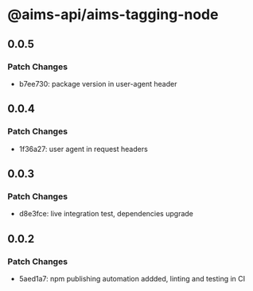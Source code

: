 # @aims-api/aims-tagging-node

## 0.0.5

### Patch Changes

- b7ee730: package version in user-agent header

## 0.0.4

### Patch Changes

- 1f36a27: user agent in request headers

## 0.0.3

### Patch Changes

- d8e3fce: live integration test, dependencies upgrade

## 0.0.2

### Patch Changes

- 5aed1a7: npm publishing automation addded, linting and testing in CI
